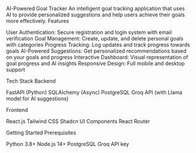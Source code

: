AI-Powered Goal Tracker
An intelligent goal tracking application that uses AI to provide personalized suggestions and help users achieve their goals more effectively.
Features

User Authentication: Secure registration and login system with email verification
Goal Management: Create, update, and delete personal goals with categories
Progress Tracking: Log updates and track progress towards goals
AI-Powered Suggestions: Get personalized recommendations based on your goals and progress
Interactive Dashboard: Visual representation of goal progress and AI insights
Responsive Design: Full mobile and desktop support

Tech Stack
Backend

FastAPI (Python)
SQLAlchemy (Async)
PostgreSQL
Groq API (with Llama model for AI suggestions)

Frontend

React.js
Tailwind CSS
Shadcn UI Components
React Router

Getting Started
Prerequisites

Python 3.8+
Node.js 14+
PostgreSQL
Groq API key
